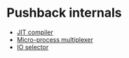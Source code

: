 # Pushback internals
- [JIT compiler](pushback/jit.md)
- [Micro-process multiplexer](pushback/mux.md)
- [IO selector](pushback/io.md)
